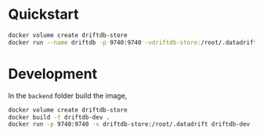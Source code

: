 # Quickstart

```sh
docker volume create driftdb-store
docker run --name driftdb -p 9740:9740 -vdriftdb-store:/root/.datadrift quay.io/datadrift/driftdb
```

# Development

In the `backend` folder build the image,

```sh
docker volume create driftdb-store
docker build -t driftdb-dev .
docker run -p 9740:9740 -v driftdb-store:/root/.datadrift driftdb-dev
```
